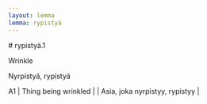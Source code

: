 ```yaml
---
layout: lemma
lemma: rypistyä
---
```


<div class="sense">
# <span class="sensename">rypistyä.1</span>

<span class="description">Wrinkle</span>

<span class="description">Nyrpistyä, rypistyä</span>

A1 | Thing being wrinkled |   | Asia, joka nyrpistyy, rypistyy |  

</div>


